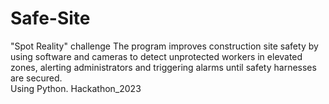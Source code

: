 # Safe-Site
"Spot Reality" challenge 
The program improves construction site safety by 
using software and cameras to detect unprotected 
workers in elevated zones, alerting administrators 
and triggering alarms until safety harnesses are 
secured.         
Using Python.
Hackathon_2023
